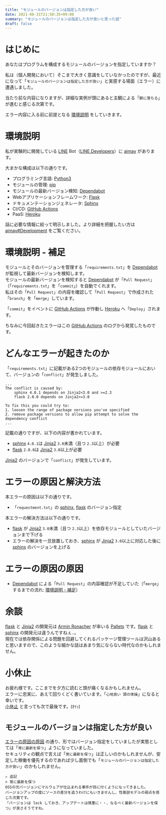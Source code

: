 ```yaml
---
title: "モジュールのバージョンは指定した方が良い"
date: 2021-08-31T21:50:35+09:00
summary: "モジュールのバージョンは指定した方が良いと思った話"
draft: false
---
```

# はじめに
あなたはプログラムを構成するモジュールのバージョンを指定していますか？  

私は（個人開発において）そこまで大きく意識をしていなかったのですが、最近になって「`モジュールのバージョンは指定した方が良い`」と実感する場面（エラー）に遭遇しました。  

当たり前な内容になりますが、詳細な実例が頭にあると主観による「`腑に落ちる`」が進むと感じる次第です。  

エラー内容に入る前に前提となる [環境説明](#環境説明) をしていきます。

# 環境説明
私が実験的に開発している [LINE](https://line.me/ja/) Bot（[LINE Developers](https://developers.line.biz/ja/)）に [aimay](https://github.com/ghsable/aimay) があります。  

大まかな構成は以下の通りです。  
* プログラミング言語: [Python3](https://www.python.org/)
* モジュールの管理: [pip](https://github.com/pypa/pip)
* モジュールの最新バージョン検知: [Dependabot](https://dependabot.com/)
* Webアプリケーションフレームワーク: [Flask](https://github.com/pallets/flask)
* ドキュメンテーションジェネレータ: [Sphinx](https://github.com/sphinx-doc/sphinx)
* CI/CD: [GitHub Actions](https://github.com/features/actions/)
* PaaS: [Heroku](https://heroku.com/)

話に必要な情報に絞って明示しました。より詳細を把握したい方は [aimay#Development](https://github.com/ghsable/aimay#development) をご覧ください。

# 環境説明 - 補足
モジュールとそのバージョンを管理する「`requirements.txt`」を [Dependabot](https://dependabot.com/) が監視して最新バージョンを検知します。  
モジュールの最新バージョンを検知すると [Dependabot](https://dependabot.com/) が「`Pull Request`」（「`requirements.txt`」を「`commit`」）を自動でくれます。  
私はその「`Pull Request`」の内容を確認して「`Pull Request`」で作成された「`branch`」を「`merge`」しています。  

「`commit`」をイベントに [GitHub Actions](https://github.com/features/actions/) が作動し [Heroku](https://heroku.com/) へ「`Deploy`」されます。  

ちなみに今回起きたエラーはこの [GitHub Actions](https://github.com/features/actions/) のログから発覚したものです。

# どんなエラーが起きたのか
「`requirements.txt`」に記載がある2つのモジュールの依存モジュールにおいて、バージョンの「`conflict`」が発生しました。

```console
...
The conflict is caused by:
    sphinx 4.0.1 depends on Jinja2<3.0 and >=2.3
    flask 2.0.0 depends on Jinja2>=3.0

To fix this you could try to:
1. loosen the range of package versions you've specified
2. remove package versions to allow pip attempt to solve the dependency conflict
...
```

記載の通りですが、以下の内容が書かれています。
* [sphinx](https://github.com/sphinx-doc/sphinx) `4.0.1`は [Jinja2](https://github.com/pallets/jinja) `3.0`未満（且つ `2.3`以上）が必要
* [flask](https://github.com/pallets/flask) `2.0.0`は [Jinja2](https://github.com/pallets/jinja) `3.0`以上が必要

[Jinja2](https://github.com/pallets/jinja) のバージョンで「`conflict`」が発生しています。

# エラーの原因と解決方法
本エラーの原因は以下の通りです。
* 「`requestment.txt`」の [sphinx](https://github.com/sphinx-doc/sphinx), [flask](https://github.com/pallets/flask) のバージョン指定

本エラーの解決方法は以下の通りです。
* [flask](https://github.com/pallets/flask) が [Jinja2](https://github.com/pallets/jinja) `3.0`未満（且つ `2.3`以上）を依存モジュールとしていたバージョンまで下げる
* エラーの解決を一旦放置しておき、[sphinx](https://github.com/sphinx-doc/sphinx) が [Jinja2](https://github.com/pallets/jinja) `3.0`以上に対応した後に [sphinx](https://github.com/sphinx-doc/sphinx) のバージョンを上げる

# エラーの原因の原因
* [Dependabot](https://dependabot.com/) による「`Pull Request`」の内容確認が不足していた（「`merge`」するまでの流れ: [環境説明 - 補足](#環境説明---補足)）

# 余談
[flask](https://github.com/pallets/flask) と [Jinja2](https://github.com/pallets/jinja) の開発元は [Armin Ronacher](https://lucumr.pocoo.org/about/) が率いる [Pallets](https://palletsprojects.com/) です。[flask](https://github.com/pallets/flask) と [sphinx](https://github.com/sphinx-doc/sphinx) の開発元は違うんですねぇ..。  
現在では依存関係による問題を回避してくれるパッケージ管理ツールは沢山あると思いますので、このような細かな話はあまり気にならない時代なのかもしれません。

# 小休止
お疲れ様です。ここまでを夕方に読むと頭が痛くなるかもしれません。  
エラーに忠実に、あえて回りくどく書いています。「`心地良い 頭の体操`」になると幸いです。  
[小休止](#小休止) と言っても次で最後です。(ｵｲｯ)

# `モジュールのバージョンは指定した方が良い`
[エラーの原因の原因](#エラーの原因の原因) の通り、形ではバージョン指定をしていましたが実態としては「`常に最新を保つ`」ようになっていました。  
セキュリティの観点で言えば「`常に最新を保つ`」は正しいのかもしれませんが、安定した稼働を優先するのであれば少し面倒でも「`モジュールのバージョンは指定した方が良い`」のかもしれません。
```text
✍️ 追記
> 常に最新を保つ
OSSの次バージョンにマルウェアが仕込まれる事件が目に付くようになってきました。
バージョンアップの度にソースの差分を追うわけにもいきませんし、性善説モデルの弱点を感じた次第です。
「バージョンは lock しておき、アップデートは慎重に・・、なるべく最新バージョンを保つ」が良さそうですね。
```
